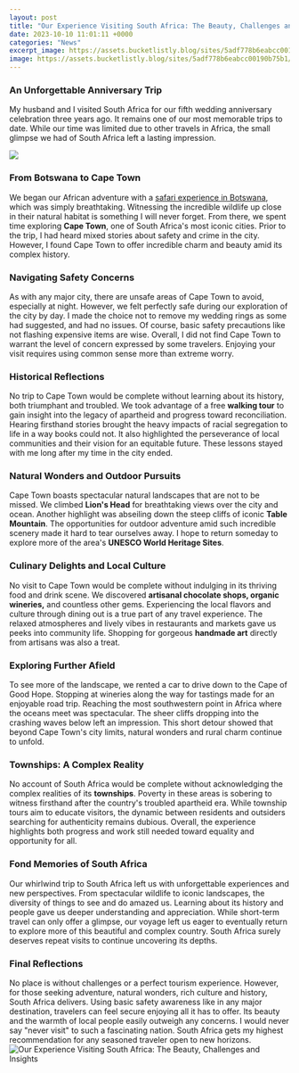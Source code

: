```yaml
---
layout: post
title: "Our Experience Visiting South Africa: The Beauty, Challenges and Insights"
date: 2023-10-10 11:01:11 +0000
categories: "News"
excerpt_image: https://assets.bucketlistly.blog/sites/5adf778b6eabcc00190b75b1/content_entry5adf77af6eabcc00190b75b6/5ae0b36b67182400199e47ce/files/blyde-river-canyon-best-photo-spots-in-south-africa-main-image.jpg
image: https://assets.bucketlistly.blog/sites/5adf778b6eabcc00190b75b1/content_entry5adf77af6eabcc00190b75b6/5ae0b36b67182400199e47ce/files/blyde-river-canyon-best-photo-spots-in-south-africa-main-image.jpg
---
```


### An Unforgettable Anniversary Trip
My husband and I visited South Africa for our fifth wedding anniversary celebration three years ago. It remains one of our most memorable trips to date. While our time was limited due to other travels in Africa, the small glimpse we had of South Africa left a lasting impression. 

![](https://globalgrasshopper.com/wp-content/uploads/2016/05/Drakensberg-Mountain-Range-1000x668.jpg)
### From Botswana to Cape Town
We began our African adventure with a [safari experience in Botswana](https://thetopnews.github.io/tags/featured/), which was simply breathtaking. Witnessing the incredible wildlife up close in their natural habitat is something I will never forget. From there, we spent time exploring **Cape Town**, one of South Africa's most iconic cities. Prior to the trip, I had heard mixed stories about safety and crime in the city. However, I found Cape Town to offer incredible charm and beauty amid its complex history.
### Navigating Safety Concerns 
As with any major city, there are unsafe areas of Cape Town to avoid, especially at night. However, we felt perfectly safe during our exploration of the city by day. I made the choice not to remove my wedding rings as some had suggested, and had no issues. Of course, basic safety precautions like not flashing expensive items are wise. Overall, I did not find Cape Town to warrant the level of concern expressed by some travelers. Enjoying your visit requires using common sense more than extreme worry.
### Historical Reflections 
No trip to Cape Town would be complete without learning about its history, both triumphant and troubled. We took advantage of a free **walking tour** to gain insight into the legacy of apartheid and progress toward reconciliation. Hearing firsthand stories brought the heavy impacts of racial segregation to life in a way books could not. It also highlighted the perseverance of local communities and their vision for an equitable future. These lessons stayed with me long after my time in the city ended.
### Natural Wonders and Outdoor Pursuits
Cape Town boasts spectacular natural landscapes that are not to be missed. We climbed **Lion's Head** for breathtaking views over the city and ocean. Another highlight was abseiling down the steep cliffs of iconic **Table Mountain**. The opportunities for outdoor adventure amid such incredible scenery made it hard to tear ourselves away. I hope to return someday to explore more of the area's **UNESCO World Heritage Sites**.
### Culinary Delights and Local Culture  
No visit to Cape Town would be complete without indulging in its thriving food and drink scene. We discovered **artisanal chocolate shops, organic wineries,** and countless other gems. Experiencing the local flavors and culture through dining out is a true part of any travel experience. The relaxed atmospheres and lively vibes in restaurants and markets gave us peeks into community life. Shopping for gorgeous **handmade art** directly from artisans was also a treat.
### Exploring Further Afield
To see more of the landscape, we rented a car to drive down to the Cape of Good Hope. Stopping at wineries along the way for tastings made for an enjoyable road trip. Reaching the most southwestern point in Africa where the oceans meet was spectacular. The sheer cliffs dropping into the crashing waves below left an impression. This short detour showed that beyond Cape Town's city limits, natural wonders and rural charm continue to unfold.
### Townships: A Complex Reality
No account of South Africa would be complete without acknowledging the complex realities of its **townships**. Poverty in these areas is sobering to witness firsthand after the country's troubled apartheid era. While township tours aim to educate visitors, the dynamic between residents and outsiders searching for authenticity remains dubious. Overall, the experience highlights both progress and work still needed toward equality and opportunity for all.
### Fond Memories of South Africa  
Our whirlwind trip to South Africa left us with unforgettable experiences and new perspectives. From spectacular wildlife to iconic landscapes, the diversity of things to see and do amazed us. Learning about its history and people gave us deeper understanding and appreciation. While short-term travel can only offer a glimpse, our voyage left us eager to eventually return to explore more of this beautiful and complex country. South Africa surely deserves repeat visits to continue uncovering its depths.
### Final Reflections
No place is without challenges or a perfect tourism experience. However, for those seeking adventure, natural wonders, rich culture and history, South Africa delivers. Using basic safety awareness like in any major destination, travelers can feel secure enjoying all it has to offer. Its beauty and the warmth of local people easily outweigh any concerns. I would never say "never visit" to such a fascinating nation. South Africa gets my highest recommendation for any seasoned traveler open to new horizons.
![Our Experience Visiting South Africa: The Beauty, Challenges and Insights](https://assets.bucketlistly.blog/sites/5adf778b6eabcc00190b75b1/content_entry5adf77af6eabcc00190b75b6/5ae0b36b67182400199e47ce/files/blyde-river-canyon-best-photo-spots-in-south-africa-main-image.jpg)